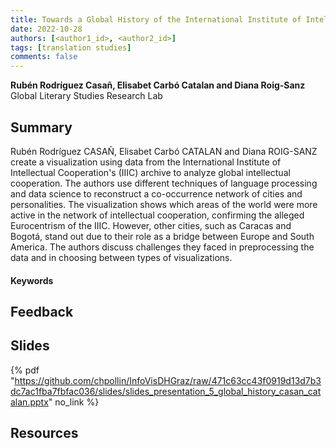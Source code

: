 ```yaml
---
title: Towards a Global History of the International Institute of Intellectual Cooperation. Challenges and Opportunities 
date: 2022-10-28
authors: [<author1_id>, <author2_id>]
tags: [translation studies]
comments: false
---
```


**Rubén Rodríguez Casañ, Elisabet Carbó Catalan and Diana Roig-Sanz**\
Global Literary Studies Research Lab

## Summary

Rubén Rodríguez CASAÑ, Elisabet Carbó CATALAN and Diana ROIG-SANZ create a visualization using data from the International Institute of Intellectual Cooperation's (IIIC) archive to analyze global intellectual cooperation. The authors use different techniques of language processing and data science to reconstruct a co-occurrence network of cities and personalities. The visualization shows which areas of the world were more active in the network of intellectual cooperation, confirming the alleged Eurocentrism of the IIIC. However, other cities, such as Caracas and Bogotá, stand out due to their role as a bridge between Europe and South America. The authors discuss challenges they faced in preprocessing the data and in choosing between types of visualizations.

#### Keywords

## Feedback

## Slides

{% pdf "https://github.com/chpollin/InfoVisDHGraz/raw/471c63cc43f0919d13d7b3dc7ac1fba7fbfac036/slides/slides_presentation_5_global_history_casan_catalan.pptx" no_link %}

## Resources
